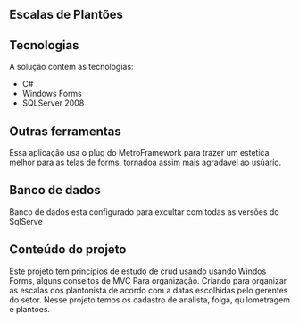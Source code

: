 ## Escalas de Plantões

## Tecnologias
A solução contem as tecnologias:

- C#
- Windows Forms
- SQLServer 2008 

## Outras ferramentas
  Essa aplicação usa o plug do MetroFramework para trazer um estetica melhor para as telas de forms, tornadoa assim mais 
  agradavel ao usúario.

## Banco de dados

Banco de dados esta configurado para excultar com todas as versões do SqlServe

## Conteúdo do projeto

Este projeto tem princípios de estudo de crud usando usando Windos Forms, alguns conseitos de MVC Para organização. Criando para organizar as escalas dos plantonista de acordo com a datas escolhidas pelo gerentes do setor.
Nesse projeto temos os cadastro de analista, folga, quilometragem e plantoes.  



